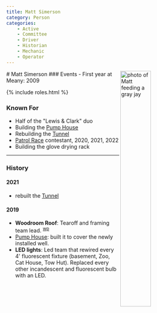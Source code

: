 ```yaml
---
title: Matt Simerson
category: Person
categories:
    - Active
    - Committee
    - Driver
    - Historian
    - Mechanic
    - Operator
---
```

<img src="/img/2020-Matt-Simerson.jpeg" align="right" style="width: 40%;" alt="photo of Matt feeding a gray jay">
# Matt Simerson
### Events
- First year at Meany: 2009

{% include roles.html %}

### Known For
- Half of the "Lewis & Clark" duo
- Building the [Pump House](Pump-House)
- Rebuilding the [Tunnel](Tunnel)
- [Patrol Race](Patrol-Race) contestant, 2020, 2021, 2022
- Building the glove drying rack

---
### History

#### 2021

- rebuilt the [Tunnel](Tunnel)


#### 2019

- **Woodroom Roof**: Tearoff and framing team lead. <sup>[wp][]</sup>
- [Pump House](Pump-House): built it to cover the newly installed well.
- **LED lights**: Led team that rewired every 4' fluorescent fixture (basement, Zoo, Cat House, Tow Hut). Replaced every other incandescent and fluorescent bulb with an LED.

[wp]: Work-Parties#2019
